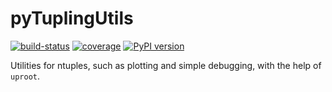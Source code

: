 # pyTuplingUtils

[![build-status](https://travis-ci.com/umd-lhcb/pyTuplingUtils.svg?branch=master)](https://travis-ci.com/github/umd-lhcb/pyTuplingUtils)
[![coverage](https://codecov.io/gh/umd-lhcb/pyTuplingUtils/branch/master/graph/badge.svg)](https://codecov.io/gh/umd-lhcb/pyTuplingUtils)
[![PyPI version](https://badge.fury.io/py/pyTuplingUtils.svg)](https://badge.fury.io/py/pyTuplingUtils)

Utilities for ntuples, such as plotting and simple debugging, with the help of
`uproot`.
